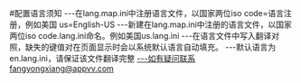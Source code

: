 #配置语言须知
---在lang.map.ini中注册语言文件，以国家两位iso code=语言注册，例如美国 us=English-US
---新建在lang.map.ini中注册的语言文件，以国家两位iso code.lang.ini命名。例如美国us.lang.ini
---在语言文件中写入翻译对照，缺失的键值对在页面显示时会以系统默认语言自动填充。
---默认语言为en.lang.ini，请保证该文件翻译完整
---如有疑问联系fangyongxiang@appvv.com